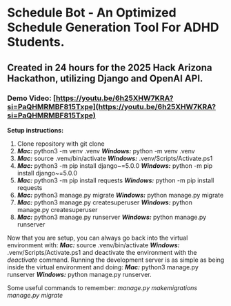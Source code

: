 # Schedule Bot - An Optimized Schedule Generation Tool For ADHD Students.
## Created in 24 hours for the 2025 Hack Arizona Hackathon, utilizing Django and OpenAI API.
### Demo Video: [https://youtu.be/6h25XHW7KRA?si=PaQHMRMBF815Txpe](https://youtu.be/6h25XHW7KRA?si=PaQHMRMBF815Txpe)


**Setup instructions:**

1. Clone repository with git clone
2. ***Mac:*** python3 -m venv .venv  ***Windows:*** python -m venv .venv
3. ***Mac:*** source .venv/bin/activate  ***Windows:*** .venv/Scripts/Activate.ps1
4. ***Mac:*** python3 -m pip install django~=5.0.0  ***Windows:*** python -m pip install django~=5.0.0
5. ***Mac:*** python3 -m pip install requests  ***Windows:*** python -m pip install requests
6. ***Mac:*** python3 manage.py migrate  ***Windows:*** python manage.py migrate
7. ***Mac:*** python3 manage.py createsuperuser  ***Windows:*** python manage.py createsuperuser
8. ***Mac:*** python3 manage.py runserver  ***Windows:*** python manage.py runserver

Now that you are setup, you can always go back into the virtual environment with: ***Mac:*** source .venv/bin/activate  ***Windows:*** .venv/Scripts/Activate.ps1
and deactivate the environment with the *deactivate* command. Running the development server is as simple as being inside the virtual environment and doing: ***Mac:*** python3 manage.py runserver  ***Windows:*** python manage.py runserver.

Some useful commands to remember: *manage.py makemigrations* *manage.py migrate* 

